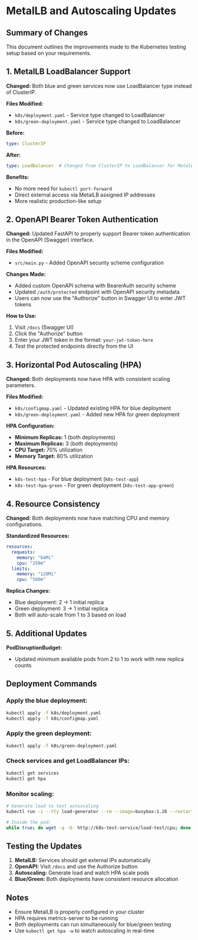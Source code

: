 # MetalLB and Autoscaling Updates

## Summary of Changes

This document outlines the improvements made to the Kubernetes testing setup based on your requirements.

## 1. MetalLB LoadBalancer Support

**Changed:** Both blue and green services now use LoadBalancer type instead of ClusterIP.

**Files Modified:**
- `k8s/deployment.yaml` - Service type changed to LoadBalancer
- `k8s/green-deployment.yaml` - Service type changed to LoadBalancer

**Before:**
```yaml
type: ClusterIP
```

**After:**
```yaml
type: LoadBalancer  # Changed from ClusterIP to LoadBalancer for MetalLB
```

**Benefits:**
- No more need for `kubectl port-forward`
- Direct external access via MetalLB assigned IP addresses
- More realistic production-like setup

## 2. OpenAPI Bearer Token Authentication

**Changed:** Updated FastAPI to properly support Bearer token authentication in the OpenAPI (Swagger) interface.

**Files Modified:**
- `src/main.py` - Added OpenAPI security scheme configuration

**Changes Made:**
- Added custom OpenAPI schema with BearerAuth security scheme
- Updated `/auth/protected` endpoint with OpenAPI security metadata
- Users can now use the "Authorize" button in Swagger UI to enter JWT tokens

**How to Use:**
1. Visit `/docs` (Swagger UI)
2. Click the "Authorize" button
3. Enter your JWT token in the format: `your-jwt-token-here`
4. Test the protected endpoints directly from the UI

## 3. Horizontal Pod Autoscaling (HPA)

**Changed:** Both deployments now have HPA with consistent scaling parameters.

**Files Modified:**
- `k8s/configmap.yaml` - Updated existing HPA for blue deployment
- `k8s/green-deployment.yaml` - Added new HPA for green deployment

**HPA Configuration:**
- **Minimum Replicas:** 1 (both deployments)
- **Maximum Replicas:** 3 (both deployments)
- **CPU Target:** 70% utilization
- **Memory Target:** 80% utilization

**HPA Resources:**
- `k8s-test-hpa` - For blue deployment (`k8s-test-app`)
- `k8s-test-hpa-green` - For green deployment (`k8s-test-app-green`)

## 4. Resource Consistency

**Changed:** Both deployments now have matching CPU and memory configurations.

**Standardized Resources:**
```yaml
resources:
  requests:
    memory: "64Mi"
    cpu: "250m"
  limits:
    memory: "128Mi"
    cpu: "500m"
```

**Replica Changes:**
- Blue deployment: 2 → 1 initial replica
- Green deployment: 3 → 1 initial replica
- Both will auto-scale from 1 to 3 based on load

## 5. Additional Updates

**PodDisruptionBudget:**
- Updated minimum available pods from 2 to 1 to work with new replica counts

## Deployment Commands

### Apply the blue deployment:
```bash
kubectl apply -f k8s/deployment.yaml
kubectl apply -f k8s/configmap.yaml
```

### Apply the green deployment:
```bash
kubectl apply -f k8s/green-deployment.yaml
```

### Check services and get LoadBalancer IPs:
```bash
kubectl get services
kubectl get hpa
```

### Monitor scaling:
```bash
# Generate load to test autoscaling
kubectl run -i --tty load-generator --rm --image=busybox:1.28 --restart=Never -- /bin/sh

# Inside the pod:
while true; do wget -q -O- http://k8s-test-service/load-test/cpu; done
```

## Testing the Updates

1. **MetalLB:** Services should get external IPs automatically
2. **OpenAPI:** Visit `/docs` and use the Authorize button
3. **Autoscaling:** Generate load and watch HPA scale pods
4. **Blue/Green:** Both deployments have consistent resource allocation

## Notes

- Ensure MetalLB is properly configured in your cluster
- HPA requires metrics-server to be running
- Both deployments can run simultaneously for blue/green testing
- Use `kubectl get hpa -w` to watch autoscaling in real-time
